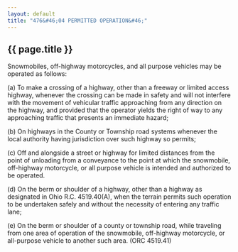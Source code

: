 ```yaml
---
layout: default 
title: "476&#46;04 PERMITTED OPERATION&#46;"
---
```


{{ page.title }}
----------------

Snowmobiles, off-highway motorcycles, and all purpose vehicles may be
operated as follows:

​(a) To make a crossing of a highway, other than a freeway or limited
access highway, whenever the crossing can be made in safety and will not
interfere with the movement of vehicular traffic approaching from any
direction on the highway, and provided that the operator yields the
right of way to any approaching traffic that presents an immediate
hazard;

​(b) On highways in the County or Township road systems whenever the
local authority having jurisdiction over such highway so permits;

​(c) Off and alongside a street or highway for limited distances from
the point of unloading from a conveyance to the point at which the
snowmobile, off-highway motorcycle, or all purpose vehicle is intended
and authorized to be operated.

​(d) On the berm or shoulder of a highway, other than a highway as
designated in Ohio R.C. 4519.40(A), when the terrain permits such
operation to be undertaken safely and without the necessity of entering
any traffic lane;

​(e) On the berm or shoulder of a county or township road, while
traveling from one area of operation of the snowmobile, off-highway
motorcycle, or all-purpose vehicle to another such area. (ORC 4519.41)
